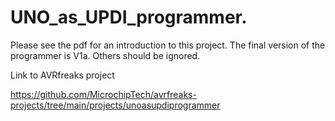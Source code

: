# UNO_as_UPDI_programmer.
Please see the pdf for an introduction to this project.
The final version of the programmer is V1a.
Others should be ignored.

Link to AVRfreaks project



https://github.com/MicrochipTech/avrfreaks-projects/tree/main/projects/unoasupdiprogrammer
